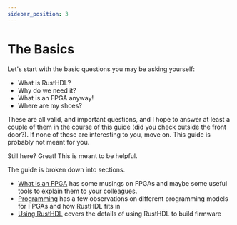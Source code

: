 ```yaml
---
sidebar_position: 3
---
```

# The Basics

Let's start with the basic questions you may be asking yourself:

- What is RustHDL?  
- Why do we need it?  
- What is an FPGA anyway!  
- Where are my shoes?

These are all valid, and important questions, and I hope to answer at least a couple
of them in the course of this guide (did you check outside the front door?).   If none of
these are interesting to you, move on.  This guide is probably not meant for you.

Still here? Great! This is meant to be helpful.

The guide is broken down into sections.

- [What is an FPGA](./fpga/index.md) has some musings on FPGAs and maybe some useful tools to 
explain them to your colleagues.
- [Programming](./programming/index.md) has a few observations on different programming models for
FPGAs and how RustHDL fits in
- [Using RustHDL](./rusthdl/index.md) covers the details of using RustHDL to build firmware

